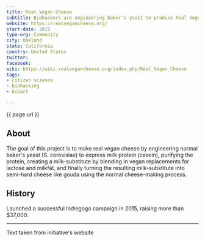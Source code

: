 ```yaml
---
title: Real Vegan Cheese
subtitle: Biohackers are engineering baker's yeast to produce Real Vegan Cheese. No cows needed!
website: https://realvegancheese.org/
start-date: 2015
type-org: Community
city: Oakland
state: California
country: United States
twitter:
facebook:
wiki: https://wiki.realvegancheese.org/index.php/Real_Vegan_Cheese
tags:
- citizen science
- biohacking
- bioart

---
```


{{ page.url }}

## About
The goal of this project is to make real vegan cheese by engineering normal baker's yeast (S. cerevisiae) to express milk protein (casein), purifying the protein, creating a milk-substitute by blending in vegan replacements for lactose and milkfat, and finally turning the resulting milk-substitute into semi-hard cheese like gouda using the normal cheese-making process. 

## History
Launched a successful Indiegogo campaign in 2015, raising more than $37,000.

---

Text taken from initiative's website
